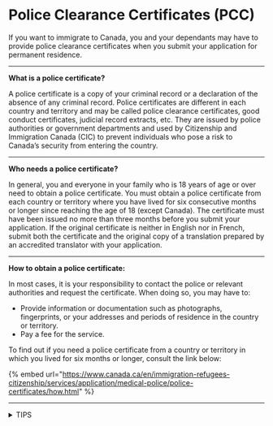 # Police Clearance Certificates (PCC)

If you want to immigrate to Canada, you and your dependants may have to provide police clearance certificates when you submit your application for permanent residence.

***

**What is a police certificate?**

A police certificate is a copy of your criminal record or a declaration of the absence of any criminal record. Police certificates are different in each country and territory and may be called police clearance certificates, good conduct certificates, judicial record extracts, etc. They are issued by police authorities or government departments and used by Citizenship and Immigration Canada (CIC) to prevent individuals who pose a risk to Canada’s security from entering the country.

***

**Who needs a police certificate?**

In general, you and everyone in your family who is 18 years of age or over need to obtain a police certificate. You must obtain a police certificate from each country or territory where you have lived for six consecutive months or longer since reaching the age of 18 (except Canada). The certificate must have been issued no more than three months before you submit your application. If the original certificate is neither in English nor in French, submit both the certificate and the original copy of a translation prepared by an accredited translator with your application.

***

**How to obtain a police certificate:**

In most cases, it is your responsibility to contact the police or relevant authorities and request the certificate. When doing so, you may have to:

* Provide information or documentation such as photographs, fingerprints, or your addresses and periods of residence in the country or territory.
* Pay a fee for the service.

To find out if you need a police certificate from a country or territory in which you lived for six months or longer, consult the link below:

{% embed url="https://www.canada.ca/en/immigration-refugees-citizenship/services/application/medical-police/police-certificates/how.html" %}

***

<details>

<summary>TIPS</summary>

* Getting a foreign PCC can be a tedious and painstakingly long process so it is imperative to be proactive to avoid delays and get things done on time.

</details>
